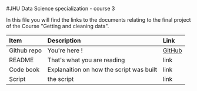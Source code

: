 #JHU Data Science specialization - course 3

In this file you will find the links to the documents relating to the final project of the Course "Getting and cleaning data".

| Item        | Description                             | Link|
|:------------|:----------------------------------------|:-------------|
| Github repo |You're here !                            |[GitHub](https://github.com/ourbanow/DataScienceCoursera/tree/master/Getting%20and%20cleaning%20data)|
| README      |That's what you are reading              | link|
| Code book   |Explanaition on how the script was built | link|
| Script      |the script                               | link|